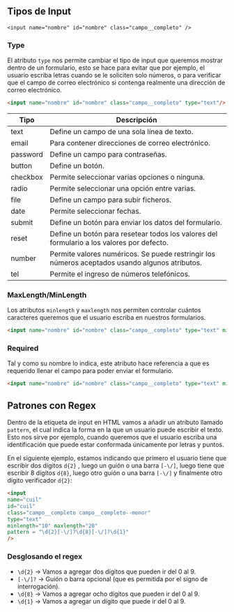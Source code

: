 ## Tipos de Input

`<input name="nombre" id="nombre" class="campo__completo" />`

### Type
El atributo `type` nos permite cambiar el tipo de input que queremos mostrar dentro de un formulario, esto se hace para evitar que por ejemplo, el usuario escriba letras cuando se le soliciten solo números, o para verificar que el campo de correo electrónico si contenga realmente una dirección de correo electrónico.

```html
<input name="nombre" id="nombre" class="campo__completo" type="text"/>
```

| Tipo     | Descripción                                                                                    |
| -------- | ---------------------------------------------------------------------------------------------- |
| text     | Define un campo de una sola línea de texto.                                                    |
| email    | Para contener direcciones de correo electrónico.                                               |
| password | Define un campo para contraseñas.                                                              |
| button   | Define un botón.                                                                               |
| checkbox | Permite seleccionar varias opciones o ninguna.                                                 |
| radio    | Permite seleccionar una opción entre varias.                                                   |
| file     | Define un campo para subir ficheros.                                                           |
| date     | Permite seleccionar fechas.                                                                    |
| submit   | Define un botón para enviar los datos del formulario.                                          |
| reset    | Define un botón para resetear todos los valores del formulario a los valores por defecto.      |
| number   | Permite valores numéricos. Se puede restringir los números aceptados usando algunos atributos. |
| tel      | Permite el ingreso de números telefónicos.                                                     |

### MaxLength/MinLength
Los atributos `minlength` y `maxlength` nos permiten controlar cuántos caracteres queremos que el usuario escriba en nuestros formularios. 

```html
<input name="nombre" id="nombre" class="campo__completo" type="text" minlength="3"/>
```

### Required
Tal y como su nombre lo indica, este atributo hace referencia a que es requerido llenar el campo para poder enviar el formulario.

```html
<input name="nombre" id="nombre" class="campo__completo" type="text" minlength="3" required/>
```

## Patrones con Regex

Dentro de la etiqueta de input en HTML vamos a añadir un atributo llamado `pattern`, el cual indica la forma en la que un usuario puede escribir el texto. Esto nos sirve por ejemplo, cuando queremos que el usuario escriba una identificación que puede estar conformada únicamente por letras y puntos.

En el siguiente ejemplo, estamos indicando que primero el usuario tiene que escribir dos dígitos `d{2}` , luego un guión o una barra `[-\/]`, luego tiene que escribir 8 dígitos `d{8}`, luego otro guión o una barra `[-\/]` y finalmente otro dígito verificador `d{2}`:
```html
<input
name="cuil"
id="cuil"
class="campo__completo campo__completo--menor"
type="text"
minlength="10" maxlength="20"
pattern = "\d{2}[-\/]?\d{8}[-\/]?\d{1}"
/>
```

### Desglosando el regex

- `\d{2}` -> Vamos a agregar dos dígitos que pueden ir del 0 al 9.
- `[-\/]?` -> Guión o barra opcional (que es permitida por el signo de interrogación).
- `\d{8}` -> Vamos a agregar ocho dígitos que pueden ir del 0 al 9.
- `\d{1}` -> Vamos a agregar un dígito que puede ir del 0 al 9.